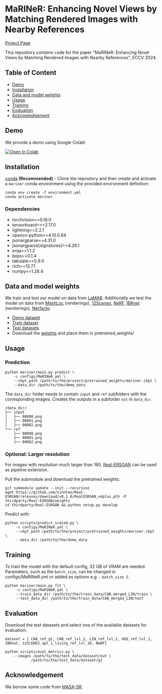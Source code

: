 # MaRINeR: Enhancing Novel Views by Matching Rendered Images with Nearby References
[Project Page](https://boelukas.github.io/mariner/) 
<!-- TODO: | [Paper]() | [Video]() -->

This repository contains code for the paper "MaRINeR: Enhancing Novel Views by Matching Rendered Images with Nearby References", ECCV 2024.

## Table of Content
- [Demo](#demo)
- [Installation](#installation)
- [Data and model weights](#data-and-model-weights)
- [Usage](#usage)
- [Training](#training)
- [Evaluation](#evaluation)
- [Acknowledgement](#acknowledgement)
<!-- TODO: - [Citation](#citation) -->

## Demo
We provide a demo using Google Colab!

[![Open In Colab](https://colab.research.google.com/assets/colab-badge.svg)](https://colab.research.google.com/github/boelukas/mariner/blob/main/notebooks/mariner_demo.ipynb)

## Installation


[conda](https://docs.conda.io/projects/conda/en/latest/user-guide/getting-started.html) **(Recommended)** - Clone the repository and then create and activate a `mariner` conda environment using the provided environment definition:

```shell
conda env create -f environment.yml
conda activate mariner
```
### Dependencies
-  torchvision==0.16.0
- tensorboard===2.17.0
- lightning==2.2.1
- opencv-python==4.10.0.84
- jsonargparse==4.31.0
- jsonargparse[signatures]>=4.26.1
- erqa==1.1.2
- lpips==0.1.4
- tabulate==0.9.0
- rich==13.7.1
- numpy==1.26.4

## Data and model weights
We train and test our model on data from [LaMAR](https://github.com/microsoft/lamar-benchmark). Additionally we test the model on data from [MeshLoc](https://data.ciirc.cvut.cz/public/projects/2022MeshLoc/) (renderings), [12Scenes](https://graphics.stanford.edu/projects/reloc/#data), [NeRF](https://exp-deeplearning-tools.github.io/nerf/), [IBRnet](https://ibrnet.github.io/) (renderings), [Nerfacto](https://docs.nerf.studio/nerfology/methods/nerfacto.html).

- [Demo dataset](https://drive.google.com/file/d/1VmhgXL1IFRwDlCSPZcwTt9ZsKorSknKk/view?usp=drive_link)
- [Train dataset](https://drive.google.com/file/d/1x9Q6np6VklEthr5f3Ne15pUzfcc7Megk/view?usp=drive_link)
- [Test datasets](https://drive.google.com/file/d/1fkajRAyxsaOsCPxZLDU1iUMo8BYZNGej/view?usp=drive_link)
- Download the [weights](https://drive.google.com/file/d/1zb90JWtX5-Si7MklJMqWn1Kwnqsi6mhF/view?usp=drive_link) and place them in pretrained_weights/

## Usage
### Prediction
```shell
python mariner/main.py predict \
    -c configs/MaRINeR.yml \
    --ckpt_path /path/to/the/project/pretrained_weights/mariner.ckpt \
    --data_dir /path/to/the/demo_data
```

The `data_dir` folder needs to contain `input` and `ref` subfolders with the corresponding images.
Creates the outputs in a subfolder `out` in `data_dir`.
```shell
/data_dir/
├── input
│   ├── 00000.png
│   ├── 00001.png
│   ├── 00002.png
└── ref
    ├── 00000.png
    ├── 00001.png
    ├── 00002.png
```

### Optional: Larger resolution
For images with resolution much larger than 160, [Real-ERSGAN](https://github.com/xinntao/Real-ESRGAN) can be used as pipeline extension.

Pull the submodule and download the pretrained weights:
```shell
git submodule update --init --recursive
wget https://github.com/xinntao/Real-ESRGAN/releases/download/v0.1.0/RealESRGAN_x4plus.pth -P thirdparty/Real-ESRGAN/weights
cd thirdparty/Real-ESRGAN && python setup.py develop
```
Predict with:
```shell
python scripts/predict_scaled.py \
     -c configs/MaRINeR.yml \
     --ckpt_path /path/to/the/project/pretrained_weights/mariner.ckpt \
     --data_dir /path/to/the/demo_data
```
## Training
To train the model with the default config, 32 GB of VRAM are needed. Parameters, such as the `batch_size`, can be changed in configs/MaRINeR.yml or added as options e.g `--batch_size 2`.
```shell
python mariner/main.py fit \
     -c configs/MaRINeR.yml \
     --train_data_dir /path/to/the/train_data/CAB_merged_LIN/train \
     --test_data_dir /path/to/the/train_data/CAB_merged_LIN/test
```

## Evaluation
Download the test datasets and select one of the available datasets for evaluation: 

`dataset = { CAB_ref_gt, CAB_ref_lvl_1, LIN_ref_lvl_1, HGE_ref_lvl_1, IBRnet, 12SCENES_apt_1_living_ref_lvl_10, NeRF}`
```shell
python scripts/eval_metrics.py \
    --images /path/to/the/test_data/dataset/out \
            /path/to/the/test_data/dataset/gt
```

## Acknowledgement
We borrow some code from [MASA-SR](https://github.com/dvlab-research/MASA-SR).

<!-- TODO: ## Citation
```shell
TODO
``` -->
